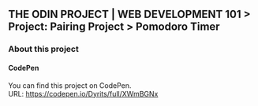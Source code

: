 ## THE ODIN PROJECT | WEB DEVELOPMENT 101 > Project: Pairing Project > Pomodoro Timer
### About this project
#### CodePen
You can find this project on CodePen.  
URL: https://codepen.io/Dyrits/full/XWmBGNx